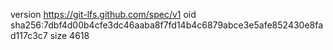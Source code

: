 version https://git-lfs.github.com/spec/v1
oid sha256:7dbf4d00b4cfe3dc46aaba8f7fd14b4c6879abce3e5afe852430e8fad117c3c7
size 4618
